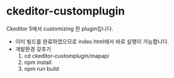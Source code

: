 # ckeditor-customplugin
Ckeditor 5에서 customizing 한 plugin입니다.


- 이미 빌드를 완료하였으므로 index.html에서 바로 실행이 가능합니다.
- 개발환경 갖추기
   1. cd ckeditor-customplugin/mapapi
   2. npm install
   3. npm run build
